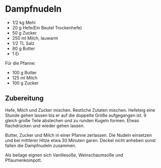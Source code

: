 

# Dampfnudeln

+ 1/2 kg	Mehl
+ 20 g		Hefe(Ein Beutel Trockenhefe)
+ 50 g 		Zucker
+ 250 ml 	Milch, lauwarm
+ 1/2 TL 	Salz
+ 80 g		Butter
+ 1			Ei

Für die Pfanne:
+ 100 g		Butter
+ 125 ml    Milch
+ 100 g     Zucker



## Zubereitung
Hefe, Milch und Zucker mischen. Restliche Zutaten mischen. Hefeteig eine Stunde gehen lassen bis er auf die doppelte Größe aufgegangen ist.
9 gleich große Teile abstechen und zu runden Kugeln formen. Etwas flachdrücken und wieder gehen lassen.

Butter, Zucker und Milch in einer Pfanne zerlassen. Die Nudeln einsetzen und bei mittlerer Hitze etwa 30 Minuten garen. Deckel nicht anheben sonst fallen die Dampfnudeln zusammen.

Als beilage eignen sich Vanillesoße, Weinschaumsoße und Pflaumenkompott.
